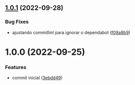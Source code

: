 ## [1.0.1](https://github.com/hawllysson-gardel/vue-3-starter-kit/compare/v1.0.0...v1.0.1) (2022-09-28)


### Bug Fixes

* ajustando commitlint para ignorar o dependabot ([f09a8b9](https://github.com/hawllysson-gardel/vue-3-starter-kit/commit/f09a8b9ac8b7a596183e4b9887141b9324fdf61e))

# 1.0.0 (2022-09-25)


### Features

* commit inicial ([3ebdd49](https://github.com/hawllysson-gardel/vue-3-starter-kit/commit/3ebdd491273627a1714705c93dc9ca03dfdafc5f))
